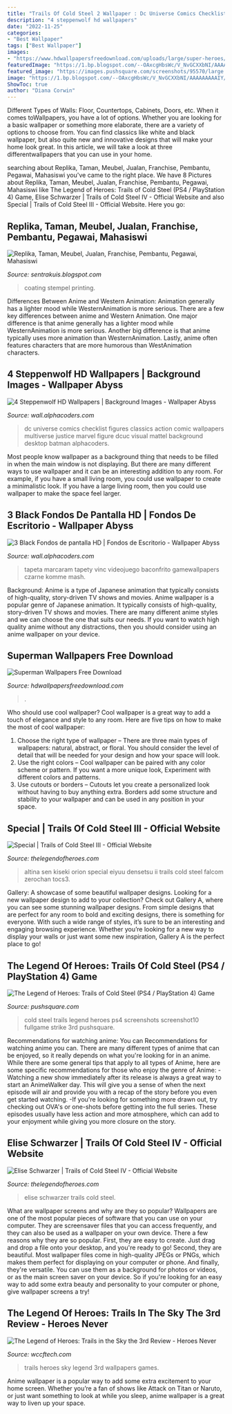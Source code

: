 ```yaml
---
title: "Trails Of Cold Steel 2 Wallpaper : Dc Universe Comics Checklist Figures Classics Action Comic Wallpapers Multiverse Justice Marvel Figure Dcuc Visual Mattel Background Desktop Batman Alphacoders"
description: "4 steppenwolf hd wallpapers"
date: "2022-11-25"
categories:
- "Best Wallpaper"
tags: ["Best Wallpaper"]
images:
- "https://www.hdwallpapersfreedownload.com/uploads/large/super-heroes/superman-1978.jpg"
featuredImage: "https://1.bp.blogspot.com/--OAxcgHbsWc/V_NvGCXXbNI/AAAAAAAAAIY/RCkVFA-IB48kZvTZLjDNQvm0HieQYzhmQCLcB/s640/9%2BJAN%2B15A.JPG"
featured_image: "https://images.pushsquare.com/screenshots/95570/large.jpg"
image: "https://1.bp.blogspot.com/--OAxcgHbsWc/V_NvGCXXbNI/AAAAAAAAAIY/RCkVFA-IB48kZvTZLjDNQvm0HieQYzhmQCLcB/s640/9%2BJAN%2B15A.JPG"
ShowToc: true
author: "Diana Corwin"
---
```



Different Types of Walls: Floor, Countertops, Cabinets, Doors, etc.
When it comes toWallpapers, you have a lot of options. Whether you are looking for a basic wallpaper or something more elaborate, there are a variety of options to choose from. You can find classics like white and black wallpaper, but also quite new and innovative designs that will make your home look great. In this article, we will take a look at three differentwallpapers that you can use in your home.

	

		
searching about Replika, Taman, Meubel, Jualan, Franchise, Pembantu, Pegawai, Mahasiswi you've came to the right place. We have 8 Pictures about Replika, Taman, Meubel, Jualan, Franchise, Pembantu, Pegawai, Mahasiswi like The Legend of Heroes: Trails of Cold Steel (PS4 / PlayStation 4) Game, Elise Schwarzer | Trails of Cold Steel IV - Official Website and also Special | Trails of Cold Steel III - Official Website. Here you go:
		
    
## Replika, Taman, Meubel, Jualan, Franchise, Pembantu, Pegawai, Mahasiswi

<img loading=lazy src="https://1.bp.blogspot.com/--OAxcgHbsWc/V_NvGCXXbNI/AAAAAAAAAIY/RCkVFA-IB48kZvTZLjDNQvm0HieQYzhmQCLcB/s640/9%2BJAN%2B15A.JPG" onerror="this.onerror=null;this.src='https://tse1.mm.bing.net/th?id=OIP.A7tsJWE73K5p6tsUr9_11gHaGx&amp;pid=15.1';" alt="Replika, Taman, Meubel, Jualan, Franchise, Pembantu, Pegawai, Mahasiswi">

_Source: sentrakuis.blogspot.com_

>coating stempel printing. 

	

Differences Between Anime and Western Animation: Animation generally has a lighter mood while WesternAnimation is more serious.
There are a few key differences between anime and Western Animation. One major difference is that anime generally has a lighter mood while WesternAnimation is more serious. Another big difference is that anime typically uses more animation than WesternAnimation. Lastly, anime often features characters that are more humorous than WestAnimation characters.

    
## 4 Steppenwolf HD Wallpapers | Background Images - Wallpaper Abyss

<img loading=lazy src="https://images6.alphacoders.com/467/467687.jpg" onerror="this.onerror=null;this.src='https://tse1.mm.bing.net/th?id=OIP.rW0i5VWhfv4VaoggiUNqWQHaGb&amp;pid=15.1';" alt="4 Steppenwolf HD Wallpapers | Background Images - Wallpaper Abyss">

_Source: wall.alphacoders.com_

>dc universe comics checklist figures classics action comic wallpapers multiverse justice marvel figure dcuc visual mattel background desktop batman alphacoders. 

	

Most people know wallpaper as a background thing that needs to be filled in when the main window is not displaying. But there are many different ways to use wallpaper and it can be an interesting addition to any room. For example, if you have a small living room, you could use wallpaper to create a minimalistic look. If you have a large living room, then you could use wallpaper to make the space feel larger.

    
## 3 Black Fondos De Pantalla HD | Fondos De Escritorio - Wallpaper Abyss

<img loading=lazy src="https://images2.alphacoders.com/237/thumb-350-237600.jpg" onerror="this.onerror=null;this.src='https://tse4.mm.bing.net/th?id=OIP.5iE7e4MBAaKC1wL5YPBo9gAAAA&amp;pid=15.1';" alt="3 Black Fondos de pantalla HD | Fondos de Escritorio - Wallpaper Abyss">

_Source: wall.alphacoders.com_

>tapeta marcaram tapety vinc videojuego baconfrito gamewallpapers czarne komme mash. 

	

Background: Anime is a type of Japanese animation that typically consists of high-quality, story-driven TV shows and movies.
Anime wallpaper is a popular genre of Japanese animation. It typically consists of high-quality, story-driven TV shows and movies. There are many different anime styles and we can choose the one that suits our needs. If you want to watch high quality anime without any distractions, then you should consider using an anime wallpaper on your device.

    
## Superman Wallpapers Free Download

<img loading=lazy src="https://www.hdwallpapersfreedownload.com/uploads/large/super-heroes/superman-1978.jpg" onerror="this.onerror=null;this.src='https://tse4.mm.bing.net/th?id=OIP.VKua9Ue2ryEBA6oPcuVw6QHaEo&amp;pid=15.1';" alt="Superman Wallpapers Free Download">

_Source: hdwallpapersfreedownload.com_

>. 

	

Who should use cool wallpaper?
Cool wallpaper is a great way to add a touch of elegance and style to any room. Here are five tips on how to make the most of cool wallpaper: 
1) Choose the right type of wallpaper – There are three main types of wallpapers: natural, abstract, or floral. You should consider the level of detail that will be needed for your design and how your space will look. 
2) Use the right colors – Cool wallpaper can be paired with any color scheme or pattern. If you want a more unique look, Experiment with different colors and patterns. 
3) Use cutouts or borders – Cutouts let you create a personalized look without having to buy anything extra. Borders add some structure and stability to your wallpaper and can be used in any position in your space.

    
## Special | Trails Of Cold Steel III - Official Website

<img loading=lazy src="https://thelegendofheroes.com/tocs3/img/special/wallpaper/sen3_04m.jpg" onerror="this.onerror=null;this.src='https://tse4.mm.bing.net/th?id=OIP.iZmS94H26p7UIiyBNo3FkAHaFj&amp;pid=15.1';" alt="Special | Trails of Cold Steel III - Official Website">

_Source: thelegendofheroes.com_

>altina sen kiseki orion special eiyuu densetsu ii trails cold steel falcom zerochan tocs3. 

	

Gallery: A showcase of some beautiful wallpaper designs.
Looking for a new wallpaper design to add to your collection? Check out Gallery A, where you can see some stunning wallpaper designs. From simple designs that are perfect for any room to bold and exciting designs, there is something for everyone. With such a wide range of styles, it’s sure to be an interesting and engaging browsing experience. Whether you’re looking for a new way to display your walls or just want some new inspiration, Gallery A is the perfect place to go!





	
	
    
## The Legend Of Heroes: Trails Of Cold Steel (PS4 / PlayStation 4) Game

<img loading=lazy src="https://images.pushsquare.com/screenshots/95570/large.jpg" onerror="this.onerror=null;this.src='https://tse4.mm.bing.net/th?id=OIP.4z2Q15Pcp0wg71W1s9GgBwHaEK&amp;pid=15.1';" alt="The Legend of Heroes: Trails of Cold Steel (PS4 / PlayStation 4) Game">

_Source: pushsquare.com_

>cold steel trails legend heroes ps4 screenshots screenshot10 fullgame strike 3rd pushsquare. 

	

Recommendations for watching anime: You can
Recommendations for watching anime you can. There are many different types of anime that can be enjoyed, so it really depends on what you're looking for in an anime. While there are some general tips that apply to all types of Anime, here are some specific recommendations for those who enjoy the genre of Anime: 
-Watching a new show immediately after its release is always a great way to start an AnimeWalker day. This will give you a sense of when the next episode will air and provide you with a recap of the story before you even get started watching. 
-If you're looking for something more drawn out, try checking out OVA's or one-shots before getting into the full series. These episodes usually have less action and more atmosphere, which can add to your enjoyment while giving you more closure on the story.

    
## Elise Schwarzer | Trails Of Cold Steel IV - Official Website

<img loading=lazy src="https://thelegendofheroes.com/tocs4/assets/character/detail/ss/elise_01.jpg" onerror="this.onerror=null;this.src='https://tse3.mm.bing.net/th?id=OIP.EiFq86045p8s4xtzrlCqngHaEK&amp;pid=15.1';" alt="Elise Schwarzer | Trails of Cold Steel IV - Official Website">

_Source: thelegendofheroes.com_

>elise schwarzer trails cold steel. 

	

What are wallpaper screens and why are they so popular?
Wallpapers are one of the most popular pieces of software that you can use on your computer. They are screensaver files that you can access frequently, and they can also be used as a wallpaper on your own device. There a few reasons why they are so popular. First, they are easy to create. Just drag and drop a file onto your desktop, and you're ready to go! Second, they are beautiful. Most wallpaper files come in high-quality JPEGs or PNGs, which makes them perfect for displaying on your computer or phone. And finally, they're versatile. You can use them as a background for photos or videos, or as the main screen saver on your device. So if you're looking for an easy way to add some extra beauty and personality to your computer or phone, give wallpaper screens a try!

    
## The Legend Of Heroes: Trails In The Sky The 3rd Review - Heroes Never

<img loading=lazy src="https://cdn.wccftech.com/wp-content/uploads/2017/05/1080p_art_trails.jpg" onerror="this.onerror=null;this.src='https://tse4.mm.bing.net/th?id=OIP.QfqTQhTSGfV6obwwBZzGTgHaEK&amp;pid=15.1';" alt="The Legend of Heroes: Trails in the Sky the 3rd Review - Heroes Never">

_Source: wccftech.com_

>trails heroes sky legend 3rd wallpapers games. 

	

Anime wallpaper is a popular way to add some extra excitement to your home screen. Whether you’re a fan of shows like Attack on Titan or Naruto, or just want something to look at while you sleep, anime wallpaper is a great way to liven up your space.

